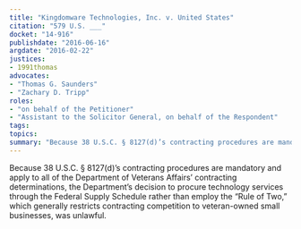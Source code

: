 ```yaml
---
title: "Kingdomware Technologies, Inc. v. United States"
citation: "579 U.S. ___"
docket: "14-916"
publishdate: "2016-06-16"
argdate: "2016-02-22"
justices:
- 1991thomas
advocates:
- "Thomas G. Saunders"
- "Zachary D. Tripp"
roles:
- "on behalf of the Petitioner"
- "Assistant to the Solicitor General, on behalf of the Respondent"
tags:
topics:
summary: "Because 38 U.S.C. § 8127(d)’s contracting procedures are mandatory and apply to all of the Department of Veterans Affairs’ contracting determinations, the Department’s decision to procure technology services through the Federal Supply Schedule rather than employ the “Rule of Two,” which generally restricts contracting competition to veteran-owned small businesses, was unlawful."
---
```

Because 38 U.S.C. § 8127(d)’s contracting procedures are mandatory and apply to all of the Department of Veterans Affairs’ contracting determinations, the Department’s decision to procure technology services through the Federal Supply Schedule rather than employ the “Rule of Two,” which generally restricts contracting competition to veteran-owned small businesses, was unlawful.

